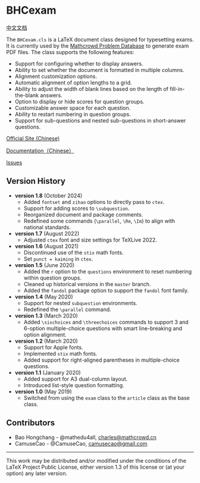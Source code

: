 # BHCexam

[中文文档](./README-zh.md)

The `BHCexam.cls` is a LaTeX document class designed for typesetting exams. It is currently used by the [Mathcrowd Problem Database](https://database.mathcrowd.cn) to generate exam PDF files. The class supports the following features:

- Support for configuring whether to display answers.
- Ability to set whether the document is formatted in multiple columns.
- Alignment customization options.
- Automatic alignment of option lengths to a grid.
- Ability to adjust the width of blank lines based on the length of fill-in-the-blank answers.
- Option to display or hide scores for question groups.
- Customizable answer space for each question.
- Ability to restart numbering in question groups.
- Support for sub-questions and nested sub-questions in short-answer questions.

[Official Site (Chinese)](https://lab.mathcrowd.cn/bhcexam)

[Documentation（Chinese）](https://lab.mathcrowd.cn/bhcexam/docs)

[Issues](https://github.com/mathedu4all/bhcexam/issues)


## Version History

* **version 1.8** (October 2024)
    * Added `fontset` and `zihao` options to directly pass to `ctex`.
    * Support for adding scores to `\subquestion`.
    * Reorganized document and package comments.
    * Redefined some commands (`\parallel`, `\Re`, `\Im`) to align with national standards.
* **version 1.7** (August 2022)
    * Adjusted `ctex` font and size settings for TeXLive 2022.
* **version 1.6** (August 2021)
    * Discontinued use of the `stix` math fonts.
    * Set `punct = kaiming` in `ctex`.
* **version 1.5** (June 2020)
    * Added the `r` option to the `questions` environment to reset numbering within question groups.
    * Cleaned up historical versions in the `master` branch.
    * Added the `fandol` package option to support the `fandol` font family.
* **version 1.4** (May 2020)
    * Support for nested `subquestion` environments.
    * Redefined the `\parallel` command.
* **version 1.3** (March 2020)
    * Added `\sixchoices` and `\threechoices` commands to support 3 and 6-option multiple-choice questions with smart line-breaking and option alignment.
* **version 1.2** (March 2020)
    * Support for Apple fonts.
    * Implemented `stix` math fonts.
    * Added support for right-aligned parentheses in multiple-choice questions.
* **version 1.1** (January 2020)
    * Added support for A3 dual-column layout.
    * Introduced list-style question formatting.
* **version 1.0** (May 2019)
    * Switched from using the `exam` class to the `article` class as the base class.

## Contributors

* Bao Hongchang - @mathedu4all, charles@mathcrowd.cn
* CamuseCao - @CamuseCao, camusecao@gmail.com

------

This work may be distributed and/or modified under the conditions of the LaTeX Project Public License, either version 1.3 of this license or (at your option) any later version.
